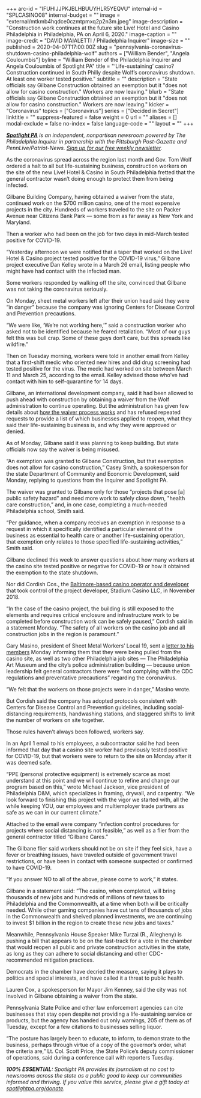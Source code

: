 +++
arc-id = "IFUHIJJPKJBLHBUUYHLR5YEQVU"
internal-id = "SPLCASINO08"
internal-budget = ""
image = "external/mtkmb4hqdce0czmtpmxq2p2n3m.jpeg"
image-description = "Construction work continues at the future site Live! Hotel and Casino Philadelphia in Philadelphia, PA on April 6, 2020."
image-caption = ""
image-credit = "DAVID MAIALETTI / Philadelphia Inquirer"
image-size = ""
published = 2020-04-07T17:00:00Z
slug = "pennsylvania-coronavirus-shutdown-casino-philadelphia-wolf"
authors = ["William Bender", "Angela Couloumbis"]
byline = "William Bender of the Philadelphia Inquirer and Angela Couloumbis of Spotlight PA"
title = "‘Life-sustaining’ casino? Construction continued in South Philly despite Wolf’s coronavirus shutdown. At least one worker tested positive."
subtitle = ""
description = "State officials say Gilbane Construction obtained an exemption but it \"does not allow for casino construction.\" Workers are now leaving."
blurb = "State officials say Gilbane Construction obtained an exemption but it \"does not allow for casino construction.\" Workers are now leaving."
kicker = "Coronavirus"
topics = ["Coronavirus"]
series = ["Decided in Secret"]
linktitle = ""
suppress-featured = false
weight = 0
url = ""
aliases = []
modal-exclude = false
no-index = false
language-code = ""
layout = ""
+++

<a href="https://lesspage.com/"><i><b>Spotlight PA</b></i></a><i> is an independent, nonpartisan newsroom powered by The Philadelphia Inquirer in partnership with the Pittsburgh Post-Gazette and PennLive/Patriot-News. </i><a href="https://lesspage.com/newsletters"><i>Sign up for our free weekly newsletter</i></a><i>.</i>

As the coronavirus spread across the region last month and Gov. Tom Wolf ordered a halt to all but life-sustaining business, construction workers on the site of the new Live! Hotel &amp; Casino in South Philadelphia fretted that the general contractor wasn’t doing enough to protect them from being infected.

Gilbane Building Company, having obtained a waiver from the state, continued work on the $700 million casino, one of the most expensive projects in the city. Hundreds of workers traveled to the site on Packer Avenue near Citizens Bank Park — some from as far away as New York and Maryland.

Then a worker who had been on the job for two days in mid-March tested positive for COVID-19.

“Yesterday afternoon we were notified that a taper that worked on the Live! Hotel &amp; Casino project tested positive for the COVID-19 virus,” Gilbane project executive Dan Kelley wrote in a March 26 email, listing people who might have had contact with the infected man.

Some workers responded by walking off the site, convinced that Gilbane was not taking the coronavirus seriously.

On Monday, sheet metal workers left after their union head said they were “in danger” because the company was ignoring Centers for Disease Control and Prevention precautions.

“We were like, ‘We’re not working here,’” said a construction worker who asked not to be identified because he feared retaliation. “Most of our guys felt this was bull crap. Some of these guys don’t care, but this spreads like wildfire.”

<script src="https://lesspage.com/embed.js" async></script><div data-spl-embed-version="1" data-spl-src="https://lesspage.com/embeds/donate/"></div>

Then on Tuesday morning, workers were told in another email from Kelley that a first-shift medic who oriented new hires and did drug screening had tested positive for the virus. The medic had worked on site between March 11 and March 25, according to the email. Kelley advised those who’ve had contact with him to self-quarantine for 14 days.

Gilbane, an international development company, said it had been allowed to push ahead with construction by obtaining a waiver from the Wolf administration to continue operating. But the administration has given few details about <a href="https://lesspage.com/news/2020/04/pennsylvania-coronavirus-business-waivers-life-sustaining-application-close/">how the waiver process works</a> and has refused repeated requests to provide a list of which businesses applied to reopen, what they said their life-sustaining business is, and why they were approved or denied.

As of Monday, Gilbane said it was planning to keep building. But state officials now say the waiver is being misused.

“An exemption was granted to Gilbane Construction, but that exemption does not allow for casino construction,” Casey Smith, a spokesperson for the state Department of Community and Economic Development, said Monday, replying to questions from the Inquirer and Spotlight PA.

The waiver was granted to Gilbane only for those “projects that pose [a] public safety hazard" and need more work to safely close down, "health care construction,” and, in one case, completing a much-needed Philadelphia school, Smith said.

“Per guidance, when a company receives an exemption in response to a request in which it specifically identified a particular element of the business as essential to health care or another life-sustaining operation, that exemption only relates to those specified life-sustaining activities,” Smith said.

Gilbane declined this week to answer questions about how many workers at the casino site tested positive or negative for COVID-19 or how it obtained the exemption to the state shutdown.

Nor did Cordish Cos., the <a href="https://www.inquirer.com/philly/business/tourism_casinos/stadium-casino-parx-cordish-corporate-restructuring-extension-20181121.html">Baltimore-based casino operator and developer</a> that took control of the project developer, Stadium Casino LLC, in November 2018.

“In the case of the casino project, the building is still exposed to the elements and requires critical enclosure and infrastructure work to be completed before construction work can be safely paused,” Cordish said in a statement Monday. “The safety of all workers on the casino job and all construction jobs in the region is paramount.”

Gary Masino, president of Sheet Metal Workers’ Local 19, sent a <a href="https://www.documentcloud.org/documents/6827417-Sheetmetal-Workers-Union.html">letter to his members</a> Monday informing them that they were being pulled from the casino site, as well as two other Philadelphia job sites — The Philadelphia Art Museum and the city’s police administration building — because union leadership felt general contractors there were “not complying with the CDC regulations and preventative precautions” regarding the coronavirus.

“We felt that the workers on those projects were in danger,” Masino wrote.

But Cordish said the company has adopted protocols consistent with Centers for Disease Control and Prevention guidelines, including social-distancing requirements, handwashing stations, and staggered shifts to limit the number of workers on site together.

Those rules haven’t always been followed, workers say.

<script src="https://lesspage.com/embed.js" async></script><div data-spl-embed-version="1" data-spl-src="https://lesspage.com/embeds/newsletter/"></div>

In an April 1 email to his employees, a subcontractor said he had been informed that day that a casino site worker had previously tested positive for COVID-19, but that workers were to return to the site on Monday after it was deemed safe.

“PPE (personal protective equipment) is extremely scarce as most understand at this point and we will continue to refine and change our program based on this,” wrote Michael Jackson, vice president of Philadelphia D&amp;M, which specializes in framing, drywall, and carpentry. “We look forward to finishing this project with the vigor we started with, all the while keeping YOU, our employees and multiemployer trade partners as safe as we can in our current climate.”

Attached to the email were company “infection control procedures for projects where social distancing is not feasible,” as well as a flier from the general contractor titled “Gilbane Cares.”

The Gilbane flier said workers should not be on site if they feel sick, have a fever or breathing issues, have traveled outside of government travel restrictions, or have been in contact with someone suspected or confirmed to have COVID-19.

“If you answer NO to all of the above, please come to work,” it states.

Gilbane in a statement said: “The casino, when completed, will bring thousands of new jobs and hundreds of millions of new taxes to Philadelphia and the Commonwealth, at a time when both will be critically needed. While other gaming companies have cut tens of thousands of jobs in the Commonwealth and shelved planned investments, we are continuing to invest $1 billion in the region to create these new jobs and taxes."

Meanwhile, Pennsylvania House Speaker Mike Turzai (R., Allegheny) is pushing a bill that appears to be on the fast-track for a vote in the chamber that would reopen all public and private construction activities in the state, as long as they can adhere to social distancing and other CDC-recommended mitigation practices.

Democrats in the chamber have decried the measure, saying it plays to politics and special interests, and have called it a threat to public health.

Lauren Cox, a spokesperson for Mayor Jim Kenney, said the city was not involved in Gilbane obtaining a waiver from the state.

Pennsylvania State Police and other law enforcement agencies can cite businesses that stay open despite not providing a life-sustaining service or products, but the agency has handed out only warnings, 205 of them as of Tuesday, except for a few citations to businesses selling liquor.

“The posture has largely been to educate, to inform, to demonstrate to the business, perhaps through virtue of a copy of the governor’s order, what the criteria are,” Lt. Col. Scott Price, the State Police’s deputy commissioner of operations, said during a conference call with reporters Tuesday.

<i><b>100% ESSENTIAL: </b></i><i>Spotlight PA provides its journalism at no cost to newsrooms across the state as a public good to keep our communities informed and thriving. If you value this service, please give a gift today at </i><a href="https://lesspage.com/donate"><i>spotlightpa.org/donate</i></a><i>.</i>

<script src="https://lesspage.com/embed.js" async></script><div data-spl-embed-version="1" data-spl-src="https://lesspage.com/embeds/tips/?tip_text=Do%20you%20have%20a%20tip%20about%20%3Cb%3Ehow%20Pa.'s%20government%20is%20responding%20to%20the%20coronavirus%3C%2Fb%3E%3F%20Tell%20us."></div>
